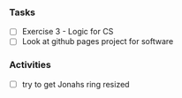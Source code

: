 ### Tasks

- [ ]  Exercise 3 - Logic for CS 
- [ ] Look at github pages project for software 
 
### Activities 

- [ ] try to get Jonahs ring resized 